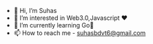- 👋 Hi, I’m Suhas
- 👀 I’m interested in Web3.0,Javascript ❤️
- 🌱 I’m currently learning Go🚀
- 📫 How to reach me - suhasbdvt6@gmail.com

<!---
suhas-24/suhas-24 is a ✨ special ✨ repository because its `README.md` (this file) appears on your GitHub profile.
You can click the Preview link to take a look at your changes.
--->
